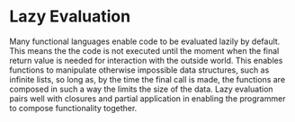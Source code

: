 # Lazy Evaluation
 Many functional languages enable code to be evaluated lazily by default. This means the the code is not executed until the moment when the final return value is needed for interaction with the outside world. This enables functions to manipulate otherwise impossible data structures, such as infinite lists, so long as, by the time the final call is made, the functions are composed in such a way the limits the size of the data. Lazy evaluation pairs well with closures and partial application in enabling the programmer to compose functionality together.